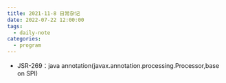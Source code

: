 ```yaml
---
title: 2021-11-8 日常杂记
date: 2022-07-22 12:00:00
tags: 
  - daily-note
categories: 
  - program
---
```


- JSR-269：java annotation(javax.annotation.processing.Processor,base on SPI)
